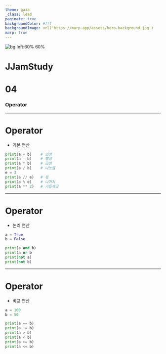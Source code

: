 ```yaml
---
theme: gaia
_class: lead
paginate: true
backgroundColor: #fff
backgroundImage: url('https://marp.app/assets/hero-background.jpg')
marp: true
---
```


![bg left:60% 60%](https://www.python.org/static/community_logos/python-logo-inkscape.svg)

# **JJamStudy**
# **04**
### Operator


---
# Operator
- 기본 연산
``` python
print(a + b)    # 덧셈
print(a - b)    # 뺄셈
print(a * b)    # 곱셈
print(a / b)    # 나눗셈
e = 3
print(a // e)   # 몫
print(a % e)    # 나머지
print(a ** 2)   # 거듭제곱
```

---
# Operator
- 논리 연산
```python
a = True
b = False

print(a and b)
print(a or b
print(not a)
print(not b)
```

---
# Operator
- 비교 연산
```python
a = 100
b = 50

print(a == b)
print(a != b)
print(a > b)
print(a < b)
print(a >= b)
print(a <= b)
```